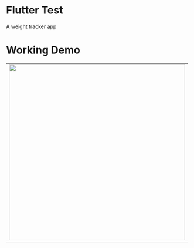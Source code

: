 # Flutter Test 
A weight tracker app

# Working Demo
 
  <table>
  <tr>
  <td><img src="https://github.com/ayush278/testflutter/blob/main/11.gif" height="480px"></td>
    </tr>
  </table>
